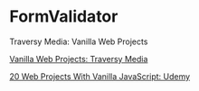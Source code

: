 # FormValidator
Traversy Media:  Vanilla Web Projects

[Vanilla Web Projects: Traversy Media](https://vanillawebprojects.com/)

[20 Web Projects With Vanilla JavaScript: Udemy](https://www.udemy.com/course/web-projects-with-vanilla-javascript/)

